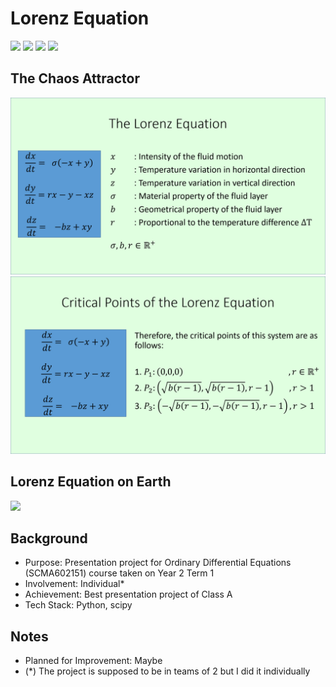 # Lorenz Equation
<img src="https://img.shields.io/badge/Language-English-D5AE22"> <img src="https://img.shields.io/badge/Last Update-06/12/2017-0A7BBC"> <img src="https://img.shields.io/badge/Status-Not Working-D7624B"> <img src="https://img.shields.io/badge/Last Test-24/06/2023-2CB037">

## The Chaos Attractor
<img src="images/The Lorenz Equation.png">
<img src="images/Critical Points.png">

## Lorenz Equation on Earth
<img src="lorenz/animated-lorenz-attractor.gif">

## Background
- Purpose: Presentation project for Ordinary Differential Equations (SCMA602151) course taken on Year 2 Term 1
- Involvement: Individual*
- Achievement: Best presentation project of Class A
- Tech Stack: Python, scipy

## Notes
- Planned for Improvement: Maybe
- (*) The project is supposed to be in teams of 2 but I did it individually